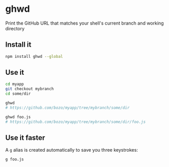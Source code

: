 # ghwd

Print the GitHub URL that matches your shell's current branch and working directory

## Install it

```sh
npm install ghwd --global
```

## Use it

```sh
cd myapp
git checkout mybranch
cd some/dir

ghwd
# https://github.com/bozo/myapp/tree/mybranch/some/dir

ghwd foo.js
# https://github.com/bozo/myapp/tree/mybranch/some/dir/foo.js
```

## Use it faster

A `g` alias is created automatically to save you three keystrokes:

```sh
g foo.js
```
